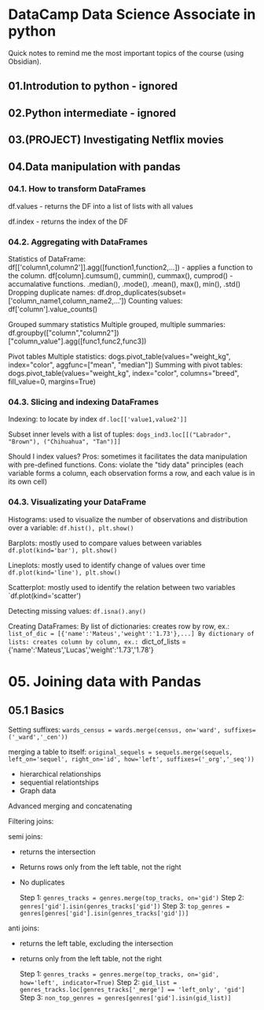 # DataCamp Data Science Associate in python

Quick notes to remind me the most important topics of the course (using Obsidian).

## 01.Introdution to python - ignored

## 02.Python intermediate - ignored

## 03.(PROJECT) Investigating Netflix movies

## 04.Data manipulation with pandas
### 04.1. How to transform DataFrames

df.values - returns the DF into a list of lists with all values

df.index - returns the index of the DF
### 04.2. Aggregating with DataFrames
Statistics of DataFrame:
	df[['column1,column2']].agg([function1,function2,...]) - applies a function to the column.
	df[column].cumsum(), cummin(), cummax(), cumprod() - accumalative functions.
	.median(), .mode(), .mean(), max(), min(), .std()
	Dropping duplicate names: df.drop_duplicates(subset=['column_name1,column_name2,...'])
	Counting values: df['column'].value_counts()

Grouped summary statistics
	Multiple grouped, multiple summaries: df.groupby(["column","column2"])["column_value"].agg([func1,func2,func3])

Pivot tables
	Multiple statistics: dogs.pivot_table(values="weight_kg", index="color", aggfunc=["mean", "median"])
	Summing with pivot tables: dogs.pivot_table(values="weight_kg", index="color", columns="breed", fill_value=0, margins=True)

### 04.3. Slicing and indexing DataFrames
Indexing: to locate by index `df.loc[['value1,value2']]`

Subset inner levels with a list of tuples: `dogs_ind3.loc[[("Labrador", "Brown"), ("Chihuahua", "Tan")]]`

Should I index values?
Pros: sometimes it facilitates the data manipulation with pre-defined functions.
Cons: violate the "tidy data" principles (each variable forms a column, each observation forms a row, and each value is in its own cell)

### 04.3. Visualizating your DataFrame

Histograms: used to visualize the number of observations and distribution over a variable: `df.hist(), plt.show()`

Barplots: mostly used to compare values between variables `df.plot(kind='bar'), plt.show()`

Lineplots: mostly used to identify change of values over time `df.plot(kind='line'), plt.show()`

Scatterplot: mostly used to identify the relation between two variables `df.plot(kind='scatter')

Detecting missing values:
	`df.isna().any()`

Creating DataFrames:
	By list of dictionaries: creates row by row, ex.: `list_of_dic = [{'name':'Mateus','weight':'1.73'},...]
	By dictionary of lists: creates column by column, ex.: `dict_of_lists = {'name':'Mateus','Lucas','weight':'1.73','1.78'}

# 05. Joining data with Pandas

## 05.1 Basics
Setting suffixes: `wards_census = wards.merge(census, on='ward', suffixes=('_ward','_cen'))`

merging a table to itself: `original_sequels = sequels.merge(sequels, left_on='sequel', right_on='id', how='left', suffixes=('_org','_seq'))`
- hierarchical relationships
- sequential relationtships
- Graph data

Advanced merging and concatenating

Filtering joins: 

semi joins: 
- returns the intersection
- Returns rows only from the left table, not the right
- No duplicates

	Step 1: `genres_tracks = genres.merge(top_tracks, on='gid')`
	Step 2: `genres['gid'].isin(genres_tracks['gid'])`
	Step 3: `top_genres = genres[genres['gid'].isin(genres_tracks['gid'])]`

anti joins:
- returns the left table, excluding the intersection
- returns only from the left table, not the right

	Step 1: `genres_tracks = genres.merge(top_tracks, on='gid', how='left', indicator=True)`
	Step 2: `gid_list = genres_tracks.loc[genres_tracks['_merge'] == 'left_only', 'gid']`
	Step 3: `non_top_genres = genres[genres['gid'].isin(gid_list)]`
	


